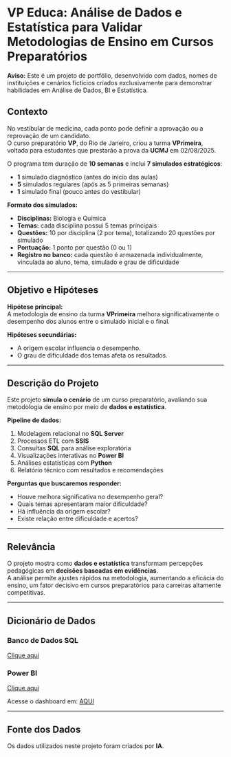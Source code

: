 # VP Educa: Análise de Dados e Estatística para Validar Metodologias de Ensino em Cursos Preparatórios

**Aviso:** Este é um projeto de portfólio, desenvolvido com dados, nomes de instituições e cenários fictícios criados exclusivamente para demonstrar habilidades em Análise de Dados, BI e Estatística.

## Contexto
No vestibular de medicina, cada ponto pode definir a aprovação ou a reprovação de um candidato.  
O curso preparatório **VP**, do Rio de Janeiro, criou a turma **VPrimeira**, voltada para estudantes que prestarão a prova da **UCMJ** em 02/08/2025.

O programa tem duração de **10 semanas** e inclui **7 simulados estratégicos**:
- **1** simulado diagnóstico (antes do início das aulas)
- **5** simulados regulares (após as 5 primeiras semanas)
- **1** simulado final (pouco antes do vestibular)

**Formato dos simulados:**
- **Disciplinas:** Biologia e Química
- **Temas:** cada disciplina possui 5 temas principais
- **Questões:** 10 por disciplina (2 por tema), totalizando 20 questões por simulado
- **Pontuação:** 1 ponto por questão (0 ou 1)
- **Registro no banco:** cada questão é armazenada individualmente, vinculada ao aluno, tema, simulado e grau de dificuldade

---

## Objetivo e Hipóteses

**Hipótese principal:**  
A metodologia de ensino da turma **VPrimeira** melhora significativamente o desempenho dos alunos entre o simulado inicial e o final.

**Hipóteses secundárias:**
- A origem escolar influencia o desempenho.
- O grau de dificuldade dos temas afeta os resultados.

---

## Descrição do Projeto
Este projeto **simula o cenário** de um curso preparatório, avaliando sua metodologia de ensino por meio de **dados e estatística**.

**Pipeline de dados:**
1. Modelagem relacional no **SQL Server**
2. Processos ETL com **SSIS**
3. Consultas **SQL** para análise exploratória
4. Visualizações interativas no **Power BI**
5. Análises estatísticas com **Python**
6. Relatório técnico com resultados e recomendações

**Perguntas que buscaremos responder:**
- Houve melhora significativa no desempenho geral?
- Quais temas apresentaram maior dificuldade?
- Há influência da origem escolar?
- Existe relação entre dificuldade e acertos?

---

## Relevância
O projeto mostra como **dados e estatística** transformam percepções pedagógicas em **decisões baseadas em evidências**.  
A análise permite ajustes rápidos na metodologia, aumentando a eficácia do ensino, um fator decisivo em cursos preparatórios para carreiras altamente competitivas.

---


## Dicionário de Dados 

### Banco de Dados SQL
[Clique aqui](referencias/01_dicionario_de_dados_sqlserver.md)

### Power BI
[Clique aqui](referencias/02_dicionario_de_dados_pbi.md)

Acesse o dashboard em: [AQUI](https://app.powerbi.com/view?r=eyJrIjoiOTA1ZWVhOWItZGM2Zi00MTc3LWI3OGMtYTY2NmE1OTZjNjRjIiwidCI6ImEwOGMzNWQxLWY2ZmMtNDI2MC1hMjUyLWNkM2ZmZWNlMDE2YiJ9)

---

## Fonte dos Dados

Os dados utilizados neste projeto foram criados por **IA**.
